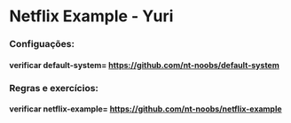 # Netflix Example - Yuri

### Configuações: 
#### verificar default-system= https://github.com/nt-noobs/default-system

### Regras e exercícios: 
#### verificar netflix-example= https://github.com/nt-noobs/netflix-example
